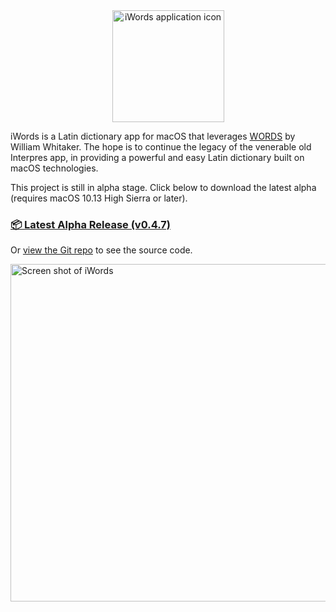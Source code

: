 <script async defer data-website-id="6cec7f4f-35d5-4b4b-8053-9f9ce2fd8a43" src="http://45.33.79.83:3000/umami.js"></script>

<center>
  <img width="179" 
       alt="iWords application icon" 
       src="https://user-images.githubusercontent.com/2500910/115124103-7b6f5b80-9f8e-11eb-825b-5e5df73d2352.png">
</center>

iWords is a Latin dictionary app for macOS that leverages 
[WORDS](https://mk270.github.io/whitakers-words/) by William Whitaker. The hope is to continue the legacy of the 
venerable old Interpres app, in providing a powerful and easy
Latin dictionary built on macOS technologies.

This project is still in alpha stage. Click below to download the latest alpha (requires macOS 10.13 High Sierra or later).

### [📦 Latest Alpha Release (v0.4.7)](https://github.com/dweiner13/iwords/releases/download/v0.4.7/iWords.zip)

Or [view the Git repo](https://github.com/dweiner13/iwords) to see the source code.
 
<a href="https://user-images.githubusercontent.com/2500910/114791452-95bdf500-9d54-11eb-9737-732701851621.png">
  <img width="540" 
       alt="Screen shot of iWords" 
       src="https://user-images.githubusercontent.com/2500910/114791400-7f179e00-9d54-11eb-89ef-12ad462cff73.png">
</a>
